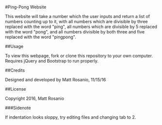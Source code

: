 #Ping-Pong Website

This website will take a number which the user inputs and return a list of numbers counting up to it, with all numbers which are divisible by three replaced with the word "ping", all numbers which are divisible by 5 replaced with the word "pong", and all numbers divisible by both three and five replaced with the word "pingpong".

##Usage

To view this webpage, fork or clone this repository to your own computer. Requires jQuery and Bootstrap to run properly.

##Credits

Designed and developed by Matt Rosanio, 11/15/16

##License

Copyright 2016, Matt Rosanio

###Sidenote

If indentation looks sloppy, try editing files and changing tab to 2.
